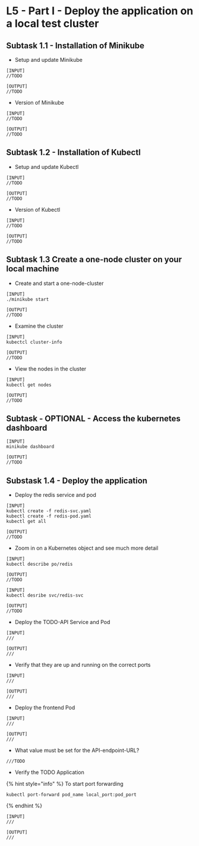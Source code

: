 # L5 - Part I - Deploy the application on a local test cluster

## Subtask 1.1 - Installation of Minikube

* Setup and update Minikube

```
[INPUT]
//TODO

[OUTPUT]
//TODO
```

* Version of Minikube

```
[INPUT]
//TODO

[OUTPUT]
//TODO
```

## Subtask 1.2 - Installation of Kubectl

* Setup and update Kubectl

```
[INPUT]
//TODO

[OUTPUT]
//TODO
```

* Version of Kubectl

```
[INPUT]
//TODO

[OUTPUT]
//TODO
```

## Subtask 1.3 Create a one-node cluster on your local machine

* Create and start a one-node-cluster

```
[INPUT]
./minikube start

[OUTPUT]
//TODO
```

* Examine the cluster

```
[INPUT]
kubectcl cluster-info

[OUTPUT]
//TODO
```

* View the nodes in the cluster

```
[INPUT]
kubectl get nodes

[OUTPUT]
//TODO
```

## Subtask - OPTIONAL - Access the kubernetes dashboard

```
[INPUT]
minikube dashboard

[OUTPUT]
//TODO
```

## Substask 1.4 - Deploy the application

* Deploy the redis service and pod

```
[INPUT]
kubectl create -f redis-svc.yaml
kubectl create -f redis-pod.yaml
kubectl get all

[OUTPUT]
//TODO
```

* Zoom in on a Kubernetes object and see much more detail

```
[INPUT]
kubectl describe po/redis

[OUTPUT]
//TODO
```

```
[INPUT]
kubectl desribe svc/redis-svc

[OUTPUT]
//TODO
```

* Deploy the TODO-API Service and Pod

```
[INPUT]
///

[OUTPUT]
///
```

* Verify that they are up and running on the correct ports

```
[INPUT]
///

[OUTPUT]
///
```

* Deploy the frontend Pod

```
[INPUT]
///

[OUTPUT]
///
```

* What value must be set for the API-endpoint-URL?

```
///TODO
```

* Verify the TODO Application

{% hint style="info" %}
To start port forwarding

```
kubectl port-forward pod_name local_port:pod_port
```
{% endhint %}

```
[INPUT]
///

[OUTPUT]
///
```
